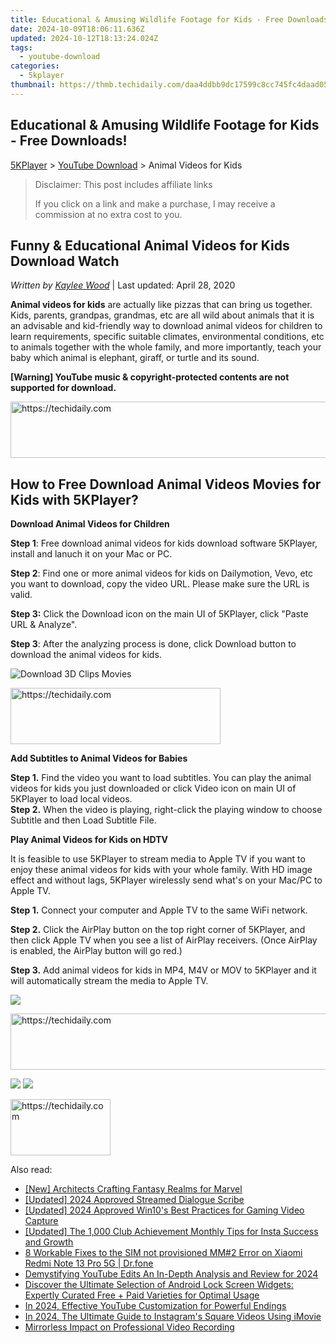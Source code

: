 ```yaml
---
title: Educational & Amusing Wildlife Footage for Kids - Free Downloads!
date: 2024-10-09T18:06:11.636Z
updated: 2024-10-12T18:13:24.024Z
tags:
  - youtube-download
categories:
  - 5kplayer
thumbnail: https://thmb.techidaily.com/daa4ddbb9dc17599c8cc745fc4daad052ccf0ddb620b28a0347c7de8e4fb4249.jpg
---
```


## Educational & Amusing Wildlife Footage for Kids - Free Downloads!

[5KPlayer](https://tools.techidaily.com/5kplayer/products/) \> [YouTube Download](https://tools.techidaily.com/5kplayer/youtube-download/) \> Animal Videos for Kids

>  Disclaimer: This post includes affiliate links
>
>  If you click on a link and make a purchase, I may receive a commission at no extra cost to you.
>

## Funny & Educational Animal Videos for Kids Download Watch

 _Written by [Kaylee Wood](https://www.quora.com/profile/Amanda-Hu-21)_ | Last updated: April 28, 2020 

**Animal videos for kids** are actually like pizzas that can bring us together. Kids, parents, grandpas, grandmas, etc are all wild about animals that it is an advisable and kid-friendly way to download animal videos for children to learn requirements, specific suitable climates, environmental conditions, etc to animals together with the whole family, and more importantly, teach your baby which animal is elephant, giraff, or turtle and its sound.

**\[Warning\] YouTube music & copyright-protected contents are not supported for download.**

<!-- affiliate ads begin -->
<a href="https://appsumo.8odi.net/c/5597632/2037335/7443" target="_top" id="2037335">
  <img src="//a.impactradius-go.com/display-ad/7443-2037335" border="0" alt="https://techidaily.com" width="728" height="90"/>
</a>
<img height="0" width="0" src="https://appsumo.8odi.net/i/5597632/2037335/7443" style="position:absolute;visibility:hidden;" border="0" />
<!-- affiliate ads end -->

## How to Free Download Animal Videos Movies for Kids with 5KPlayer?

**Download Animal Videos for Children**

**Step 1**: Free download animal videos for kids download software 5KPlayer, install and lanuch it on your Mac or PC.

**Step 2**: Find one or more animal videos for kids on Dailymotion, Vevo, etc you want to download, copy the video URL. Please make sure the URL is valid.

**Step 3:** Click the Download icon on the main UI of 5KPlayer, click "Paste URL & Analyze".

**Step 3**: After the analyzing process is done, click Download button to download the animal videos for kids.

![Download 3D Clips Movies](https://www.5kplayer.com/youtube-download/img/4k-youtube-download.jpg) 

<!-- affiliate ads begin -->
<a href="https://aligracehair.sjv.io/c/5597632/2135358/19272" target="_top" id="2135358">
  <img src="//a.impactradius-go.com/display-ad/19272-2135358" border="0" alt="https://techidaily.com" width="336" height="90"/>
</a>
<img height="0" width="0" src="https://aligracehair.sjv.io/i/5597632/2135358/19272" style="position:absolute;visibility:hidden;" border="0" />
<!-- affiliate ads end -->

  
**Add Subtitles to Animal Videos for Babies** 

**Step 1.** Find the video you want to load subtitles. You can play the animal videos for kids you just downloaded or click Video icon on main UI of 5KPlayer to load local videos.  
**Step 2.** When the video is playing, right-click the playing window to choose Subtitle and then Load Subtitle File.

**Play Animal Videos for Kids on HDTV**

It is feasible to use 5KPlayer to stream media to Apple TV if you want to enjoy these animal videos for kids with your whole family. With HD image effect and without lags, 5KPlayer wirelessly send what's on your Mac/PC to Apple TV.

**Step 1.** Connect your computer and Apple TV to the same WiFi network.

**Step 2.** Click the AirPlay button on the top right corner of 5KPlayer, and then click Apple TV when you see a list of AirPlay receivers. (Once AirPlay is enabled, the AirPlay button will go red.)

**Step 3.** Add animal videos for kids in MP4, M4V or MOV to 5KPlayer and it will automatically stream the media to Apple TV.

![](https://www.5kplayer.com/youtube-download/img/5k-airplay-airplay-with-win10-xsy-15021502.jpg) 

<!-- affiliate ads begin -->
<a href="https://appsumo.8odi.net/c/5597632/2037359/7443" target="_top" id="2037359">
  <img src="//a.impactradius-go.com/display-ad/7443-2037359" border="0" alt="https://techidaily.com" width="728" height="90"/>
</a>
<img height="0" width="0" src="https://appsumo.8odi.net/i/5597632/2037359/7443" style="position:absolute;visibility:hidden;" border="0" />
<!-- affiliate ads end -->

[![](https://www.5kplayer.com/youtube-download/../button/freedownwhitewin.png)](https://tools.techidaily.com/5kplayer/products/) [![](https://www.5kplayer.com/youtube-download/../button/freedownbackmac.png)](https://tools.techidaily.com/5kplayer/products/)

<!-- affiliate ads begin -->
<a href="https://aligracehair.sjv.io/c/5597632/2135352/19272" target="_top" id="2135352">
  <img src="//a.impactradius-go.com/display-ad/19272-2135352" border="0" alt="https://techidaily.com" width="160" height="90"/>
</a>
<img height="0" width="0" src="https://aligracehair.sjv.io/i/5597632/2135352/19272" style="position:absolute;visibility:hidden;" border="0" />
<!-- affiliate ads end -->

<ins class="adsbygoogle"
     style="display:block"
     data-ad-format="autorelaxed"
     data-ad-client="ca-pub-7571918770474297"
     data-ad-slot="1223367746"></ins>

<ins class="adsbygoogle"
     style="display:block"
     data-ad-client="ca-pub-7571918770474297"
     data-ad-slot="8358498916"
     data-ad-format="auto"
     data-full-width-responsive="true"></ins>

<span class="atpl-alsoreadstyle">Also read:</span>
<div><ul>
<li><a href="https://youtube-video-recordings.techidaily.com/new-architects-crafting-fantasy-realms-for-marvel/"><u>[New] Architects Crafting Fantasy Realms for Marvel</u></a></li>
<li><a href="https://youtube-zero.techidaily.com/ed-2024-approved-streamed-dialogue-scribe/"><u>[Updated] 2024 Approved Streamed Dialogue Scribe</u></a></li>
<li><a href="https://screen-activity-recording.techidaily.com/updated-2024-approved-win10s-best-practices-for-gaming-video-capture/"><u>[Updated] 2024 Approved Win10's Best Practices for Gaming Video Capture</u></a></li>
<li><a href="https://instagram-videos.techidaily.com/updated-the-1000-club-achievement-monthly-tips-for-insta-success-and-growth/"><u>[Updated] The 1,000 Club Achievement Monthly Tips for Insta Success and Growth</u></a></li>
<li><a href="https://howto.techidaily.com/8-workable-fixes-to-the-sim-not-provisioned-mm2-error-on-xiaomi-redmi-note-13-pro-5g-drfone-by-drfone-fix-android-problems-fix-android-problems/"><u>8 Workable Fixes to the SIM not provisioned MM#2 Error on Xiaomi Redmi Note 13 Pro 5G | Dr.fone</u></a></li>
<li><a href="https://youtube-video-recordings.techidaily.com/demystifying-youtube-edits-an-in-depth-analysis-and-review-for-2024/"><u>Demystifying YouTube Edits An In-Depth Analysis and Review for 2024</u></a></li>
<li><a href="https://app-tips.techidaily.com/discover-the-ultimate-selection-of-android-lock-screen-widgets-expertly-curated-free-plus-paid-varieties-for-optimal-usage/"><u>Discover the Ultimate Selection of Android Lock Screen Widgets: Expertly Curated Free + Paid Varieties for Optimal Usage</u></a></li>
<li><a href="https://youtube-video-recordings.techidaily.com/in-2024-effective-youtube-customization-for-powerful-endings/"><u>In 2024, Effective YouTube Customization for Powerful Endings</u></a></li>
<li><a href="https://instagram-videos.techidaily.com/in-2024-the-ultimate-guide-to-instagrams-square-videos-using-imovie/"><u>In 2024, The Ultimate Guide to Instagram's Square Videos Using iMovie</u></a></li>
<li><a href="https://youtube-video-recordings.techidaily.com/mirrorless-impact-on-professional-video-recording/"><u>Mirrorless Impact on Professional Video Recording</u></a></li>
</ul></div>

